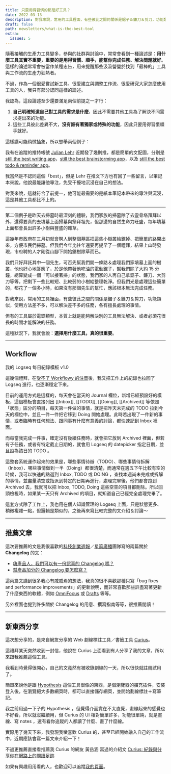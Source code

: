 ```yaml
---
title: 只要用得習慣的都是好工具？
date: 2022-03-13
description: 對我來說，常用的工具裡面，有些彼此之間的關係是鋸子＆鐮刀＆剪刀，功能類似，使用方法差不多，可以解決差不多的任務，各有擅長處理的事情。但有的工具屬於電鋸類型，本質上就是能夠解決別的工具無法解決、或者必須花很長的時間才能解決的任務。這種狀況下，我就會說：選擇用什麼工具，真的很重要。
draft: false
path: newsletters/what-is-the-best-tool
extra:
  issues: 5
---
```


隨著接觸的生產力工具變多，參與的社群與討論中，常常會看到一種論述是：**用什麼工具其實不重要，重要的是用得習慣、順手，能幫你完成任務、解決問題就好**。這樣的論述常常會被當作某種忠告，用來提醒那些汲汲營營於找到「最棒的」工具與工作流的生產力狂熱者。

不過，作為一個很愛嘗試新工具、很愛建立與調整工作流、很愛研究大家怎麼使用工具的人，我只有部分認同這樣的論述。

<!-- more -->

我認為，這段論述至少還要滿足兩個前提之一才行：

1. **自己明確知道自己對工具的需求是什麼**，因此不需要其他工具為了解決不同需求提出來的功能。
2. 這些工具彼此差異不大，**沒有誰有著獨家或特殊的功能**，因此只要用得習慣順手就好。

這樣講可能稍微抽象，所以想舉兩個例子：

我有在追蹤的推特帳號 [Julian Lehr](https://twitter.com/julianlehr) 近期發了幾則推，都是簡單的文配圖，分別是 [still the best writing app](https://twitter.com/julianlehr/status/1502017728357576705)，[still the best brainstorming app](https://twitter.com/julianlehr/status/1502017897769668610)，以及 [still the best todo & reminder app](https://twitter.com/julianlehr/status/1502018010885799946)。

我當然是不認同這個「best」，但是 Lehr 在推文下方也有回了一些留言，以筆記本來說，他說最能讓他專注，免受干擾地沉浸在自己的想法。

對我來說，這就符合了前提一，他可能最需要的是紙本筆記本帶來的專注與沉浸，這是其他工具都比不上的。

---

第二個例子是昨天去掃墓時最深刻的體驗，我們家族的掃墓除了去靈骨塔拜拜以外，還得要真的去墳墓上面掃墓與祭拜祖先，但那邊的自然生命力旺盛，每年墳墓上面都會長出許多小樹與豐盛的雜草。

這幾年市政府在三月初就會聘人到整個墓區把這些小樹叢給鋸掉、把簡單的路開出來，方便市民們掃墓。但我們今年比往年還要再提早了一個禮拜，結果上山時發現，市府聘的人才剛從山腳下開始鋸樹除草而已。

我們只好拜託其中一個先生，可否先幫我們開一條路＆處理我們家墳墓上面的樹叢，他也好心地答應了，於是他帶著他吃油的電動鋸子，幫我們除了大約 15 分鐘，總算變成一個「可以接著掃」的狀態，我們家的人再自己拿鋸子、鐮刀、大剪刀等等，把剩下一些比較短、比較弱的小樹給整理乾淨。但我們光是處理這些簡單的，都花了一個多小時，如果沒有那個先生的幫忙，應該根本無法完成任務。

對我來說，常用的工具裡面，有些彼此之間的關係是鋸子＆鐮刀＆剪刀，功能類似，使用方法差不多，可以解決差不多的任務，各有擅長處理的事情。

但有的工具屬於電鋸類型，本質上就是能夠解決別的工具無法解決、或者必須花很長的時間才能解決的任務。

這種狀況下，我就會說：**選擇用什麼工具，真的很重要**。

---

## Workflow

我的 Logseq 每日紀錄模板 v1.0

這幾個禮拜，在[受不了 Workflowy 的注音](@/blog/workflowy-logseq-roam-remnote-zhuyin-input-method-comparison.md)後，我又把工作上的紀錄也拉回了 Logseq 進行，也逐漸穩定下來。

目前的運用方式是這樣的，每天會在當天的 Journal 欄位，新增已經預設好的模板，這個模板會直接列出 [[Inbox]], [[TODO]], [[Doing]], [[Archived]] 等依照「狀態」區分的項目，每天第一件做的事情，就是把昨天未完成的 TODO 拉到今天的欄位中，並且一件一件把它移到 Doing 開始處理。此時若出現了一件新的事情，或者臨時有任何想法、跟同事有什麼有意義的討論，都快速記到 Inbox 裡面。

而每當我完成一件事，確定沒有後續任務時，就會把它放到 Archived 裡面，但若有子任務，或者有特定截止日期的，就會用 Logseq 的 datepicker 指定日期，並且設為該日的 TODO 。

這整套系統運作起來的效果是，哪些事情待辦（TODO）、哪些事情待拆解（Inbox）、哪些事情做到一半（Doing）都很清楚，而通常在週五下午比較有空的時候，我可以快速的點選到 Inbox, TODO 或 DOING ，查找本週尚未完成或拆解的事情，並盡量清空或指派到特定的日期再進行，處理完畢後，他們都會跑到 Archived 去，我就可以把 Inbox, TODO, Doing 這些空空的項目都刪除。所以回頭檢視時，如果某一天只有 Archived 的項目，就知道自己已經完全處理完畢了。

這套方式除了工作上，我也用在個人知識管理的 Logseq 上面，只是狀態更多、稍微複雜一點，但邏輯是類似的，之後再來寫比較完整的文介紹＆討論～

---

## 推薦文章

這次要推薦的文是我很喜歡的[科技創業週報](https://blog.starrocket.io/star-rocket-newsletter/)／[星箭廣播](https://podcast.starrocket.io/)團隊寫的兩篇關於 **Changelog** 的文：

- [嗨產品人，我們可以有一份認真的 Changelog 嗎？](https://blog.starrocket.io/posts/we-need-a-better-changelog/)
- [幫產品加分的 Changelog 要怎麼寫？](https://blog.starrocket.io/posts/how-to-write-a-better-changelog/)

這兩篇文講到很多我心有戚戚焉的想法，我真的很不喜歡那種只寫「bug fixes and performance improvements」的更新說明，而非常喜歡那些詳盡寫著更新了什麼東西的軟體，例如 [OmniFocus](https://www.omnigroup.com/releasenotes/omnifocus) 或 [Drafts](https://docs.getdrafts.com/changelog/) 等等。

另外裡面也提到許多關於 Changelog 的用意、撰寫指南等等，很推薦閱讀！

---

## 新東西分享

這次想分享的，是來自網友分享的 Web 劃線標註工具／書籤工具 [Curius](https://curius.app)。

這禮拜某天突然收到一封信，他說在 Curius 上面看到有人分享了我的文章，所以來跟我推薦這個工具。

我看到時覺得很開心，自己的文竟然有被收錄劃線的一天，所以很快就註冊試用了。

簡單來說他是跟 [Hypothesis](https://web.hypothes.is) 這個工具很像的東西，是個瀏覽器的擴充插件，安裝登入後，在瀏覽絕大多數網頁時，都可以直接儲存網頁，並開始劃線標註＋寫筆記。

我之前用過一下子的 Hypothesis ，但覺得介面實在不太直覺，畫線起來的感覺也不好看，所以就沒繼續用，但 Curius 的 UI 相對簡單許多，功能很單純，就是畫線、寫 notes ，還有看你追蹤的人都讀了什麼、畫了什麼線。

實際用了幾天下來，我發現我蠻喜歡 Curius 的，甚至已經開始融入自己的工作流中，近期應該會寫一篇文來介紹一下！

不過更推薦直接看推薦我 Curius 的網友 黃岳涵 寫過的介紹文 [Curius: 紀錄與分享你在網路上的閱讀足跡](https://bojne.medium.com/curius-%E7%B4%80%E9%8C%84%E8%88%87%E5%88%86%E4%BA%AB%E4%BD%A0%E5%9C%A8%E7%B6%B2%E8%B7%AF%E4%B8%8A%E7%9A%84%E9%96%B1%E8%AE%80%E8%B6%B3%E8%B7%A1-26157948cded)

如果有興趣用用看的人，也歡迎可以追蹤[我的頁面](https://curius.app/pingju-wu)。

